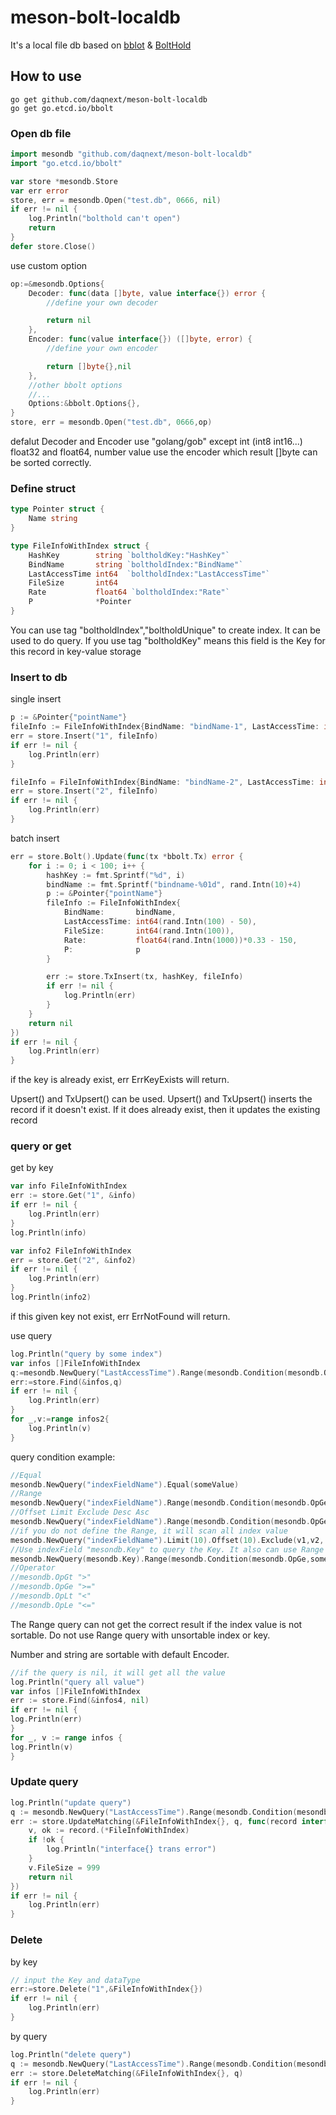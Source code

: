 # meson-bolt-localdb

It's a local file db based on [bblot](https://github.com/etcd-io/bbolt) & [BoltHold](https://github.com/timshannon/bolthold)

## How to use
```
go get github.com/daqnext/meson-bolt-localdb
go get go.etcd.io/bbolt
```

### Open db file
```go
import mesondb "github.com/daqnext/meson-bolt-localdb"
import "go.etcd.io/bbolt"

var store *mesondb.Store
var err error
store, err = mesondb.Open("test.db", 0666, nil)
if err != nil {
    log.Println("bolthold can't open")
	return
}
defer store.Close()
```
use custom option
```go
op:=&mesondb.Options{
    Decoder: func(data []byte, value interface{}) error {
        //define your own decoder

        return nil
    },
    Encoder: func(value interface{}) ([]byte, error) {
        //define your own encoder

        return []byte{},nil
    },
    //other bbolt options
    //...
    Options:&bbolt.Options{},
}
store, err = mesondb.Open("test.db", 0666,op)
```
defalut Decoder and Encoder use "golang/gob" except int (int8 int16...) float32 and float64, number value use the encoder which result []byte can be sorted correctly.

### Define struct
```go
type Pointer struct {
	Name string
}

type FileInfoWithIndex struct {
	HashKey        string `boltholdKey:"HashKey"`
	BindName       string `boltholdIndex:"BindName"`
	LastAccessTime int64  `boltholdIndex:"LastAccessTime"`
	FileSize       int64
	Rate           float64 `boltholdIndex:"Rate"`
	P              *Pointer
}
```
You can use tag "boltholdIndex","boltholdUnique" to create index. It can be used to do query.
If you use tag "boltholdKey" means this field is the Key for this record in key-value storage

### Insert to db
single insert
```go
p := &Pointer{"pointName"}
fileInfo := FileInfoWithIndex{BindName: "bindName-1", LastAccessTime: int64(rand.Intn(100)), FileSize: int64(rand.Intn(100)), P: p}
err = store.Insert("1", fileInfo)
if err != nil {
	log.Println(err)
}

fileInfo = FileInfoWithIndex{BindName: "bindName-2", LastAccessTime: int64(rand.Intn(100)), FileSize: int64(rand.Intn(100)), P: p}
err = store.Insert("2", fileInfo)
if err != nil {
	log.Println(err)
}
```

batch insert
```go
err = store.Bolt().Update(func(tx *bbolt.Tx) error {
	for i := 0; i < 100; i++ {
		hashKey := fmt.Sprintf("%d", i)
		bindName := fmt.Sprintf("bindname-%01d", rand.Intn(10)+4)
		p := &Pointer{"pointName"}
		fileInfo := FileInfoWithIndex{
			BindName:       bindName,
			LastAccessTime: int64(rand.Intn(100) - 50),
			FileSize:       int64(rand.Intn(100)),
			Rate:           float64(rand.Intn(1000))*0.33 - 150,
			P:              p
		}

		err := store.TxInsert(tx, hashKey, fileInfo)
		if err != nil {
			log.Println(err)
		}
	}
	return nil
})
if err != nil {
	log.Println(err)
}
```
if the key is already exist, err ErrKeyExists will return.

Upsert() and TxUpsert() can be used. Upsert() and TxUpsert() inserts the record if it doesn't exist. If it does already exist, then it updates the existing record


### query or get
get by key
```go
var info FileInfoWithIndex
err := store.Get("1", &info)
if err != nil {
	log.Println(err)
}
log.Println(info)

var info2 FileInfoWithIndex
err = store.Get("2", &info2)
if err != nil {
	log.Println(err)
}
log.Println(info2)
```
if this given key not exist, err ErrNotFound will return.

use query
```go
log.Println("query by some index")
var infos []FileInfoWithIndex
q:=mesondb.NewQuery("LastAccessTime").Range(mesondb.Condition(mesondb.OpGe,int64(-20)),mesondb.Condition(mesondb.OpLe,int64(20)))
err:=store.Find(&infos,q)
if err != nil {
	log.Println(err)
}
for _,v:=range infos2{
	log.Println(v)
}
```
query condition example:
```go
//Equal
mesondb.NewQuery("indexFieldName").Equal(someValue)
//Range
mesondb.NewQuery("indexFieldName").Range(mesondb.Condition(mesondb.OpGe,someValue),mesondb.Condition(mesondb.OpLe,someValue))
//Offset Limit Exclude Desc Asc
mesondb.NewQuery("indexFieldName").Range(mesondb.Condition(mesondb.OpGe,someValue)).Limit(10).Offset(10).Exclude(v1,v2,..).Desc()
//if you do not define the Range, it will scan all index value 
mesondb.NewQuery("indexFieldName").Limit(10).Offset(10).Exclude(v1,v2,..).Desc()
//Use indexField "mesondb.Key" to query the Key. It also can use Range query if the Key is sortable
mesondb.NewQuery(mesondb.Key).Range(mesondb.Condition(mesondb.OpGe,someValue))
//Operator
//mesondb.OpGt ">"
//mesondb.OpGe ">="
//mesondb.OpLt "<"
//mesondb.OpLe "<="
```
The Range query can not get the correct result if the index value is not sortable. Do not use Range query with unsortable index or key.

Number and string are sortable with default Encoder.

```go
//if the query is nil, it will get all the value
log.Println("query all value")
var infos []FileInfoWithIndex
err := store.Find(&infos4, nil)
if err != nil {
log.Println(err)
}
for _, v := range infos {
log.Println(v)
}

```

### Update query
```go
log.Println("update query")
q := mesondb.NewQuery("LastAccessTime").Range(mesondb.Condition(mesondb.OpGe, 10), mesondb.Condition(mesondb.OpLe, 20))
err := store.UpdateMatching(&FileInfoWithIndex{}, q, func(record interface{}) error {
	v, ok := record.(*FileInfoWithIndex)
	if !ok {
	    log.Println("interface{} trans error")
	}
	v.FileSize = 999
	return nil
})
if err != nil {
	log.Println(err)
}
```

### Delete
by key
```go
// input the Key and dataType
err:=store.Delete("1",&FileInfoWithIndex{})
if err != nil {
	log.Println(err)
}
```

by query
```go
log.Println("delete query")
q := mesondb.NewQuery("LastAccessTime").Range(mesondb.Condition(mesondb.OpGe, 10), mesondb.Condition(mesondb.OpLe, 20))
err := store.DeleteMatching(&FileInfoWithIndex{}, q)
if err != nil {
	log.Println(err)
}
```
